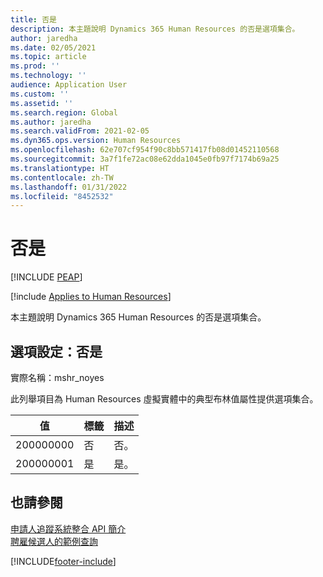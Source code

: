```yaml
---
title: 否是
description: 本主題說明 Dynamics 365 Human Resources 的否是選項集合。
author: jaredha
ms.date: 02/05/2021
ms.topic: article
ms.prod: ''
ms.technology: ''
audience: Application User
ms.custom: ''
ms.assetid: ''
ms.search.region: Global
ms.author: jaredha
ms.search.validFrom: 2021-02-05
ms.dyn365.ops.version: Human Resources
ms.openlocfilehash: 62e707cf954f90c8bb571417fb08d01452110568
ms.sourcegitcommit: 3a7f1fe72ac08e62dda1045e0fb97f7174b69a25
ms.translationtype: HT
ms.contentlocale: zh-TW
ms.lasthandoff: 01/31/2022
ms.locfileid: "8452532"
---
```

# <a name="no-yes"></a>否是


[!INCLUDE [PEAP](../includes/peap-1.md)]

[!include [Applies to Human Resources](../includes/applies-to-hr.md)]

本主題說明 Dynamics 365 Human Resources 的否是選項集合。

## <a name="option-set-no-yes"></a>選項設定：否是

實際名稱：mshr_noyes

此列舉項目為 Human Resources 虛擬實體中的典型布林值屬性提供選項集合。

| 值 | 標籤 | 描述 |
| --- | --- | --- |
| 200000000 | 否 | 否。 |
| 200000001 | 是 | 是。 |

## <a name="see-also"></a>也請參閱

[申請人追蹤系統整合 API 簡介](hr-admin-integration-ats-api-introduction.md)<br>
[聘雇候選人的範例查詢](hr-admin-integration-ats-api-candidate-to-hire-example-query.md)


[!INCLUDE[footer-include](../includes/footer-banner.md)]
